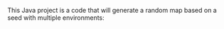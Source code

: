 This Java project is a code that will generate a random map based on a seed with multiple environments:
